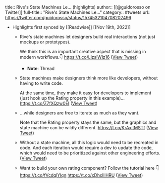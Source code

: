 title:: Rive's State Machines Le... (highlights)
author:: [[@guidorosso on Twitter]]
full-title:: "Rive's State Machines Le..."
category:: #tweets
url:: https://twitter.com/guidorosso/status/1574532104708202496

- Highlights first synced by [[Readwise]] [[Nov 19th, 2022]]
	- Rive's state machines let designers build real interactions (not just mockups or prototypes).
	  
	  We think this is an important creative aspect that is missing in modern workflows.👇 https://t.co/LlzslWIz16 ([View Tweet](https://twitter.com/guidorosso/status/1574532104708202496))
		- **Note**: Thread
	- State machines make designers think more like developers, without having to write code.
	  
	  At the same time, they make it easy for developers to implement (just hook up the Rating property in this example)… https://t.co/Z7fXQzw0EI ([View Tweet](https://twitter.com/guidorosso/status/1574532121384734720))
	- …while designers are free to iterate as much as they want.
	  
	  Note that the Rating property stays the same, but the graphics and state machine can be wildly different. https://t.co/KrAxitMSTf ([View Tweet](https://twitter.com/guidorosso/status/1574532155354464257))
	- Without a state machine, all this logic would need to be recreated in code. And each iteration would require a dev to update the code, which would need to be prioritized against other engineering efforts. ([View Tweet](https://twitter.com/guidorosso/status/1574532159410343936))
	- Want to build your own rating component? Follow the tutorial here 👇
	  https://t.co/fVcdqlYlqn https://t.co/xDhxIIlHRU ([View Tweet](https://twitter.com/guidorosso/status/1574532174744760320))